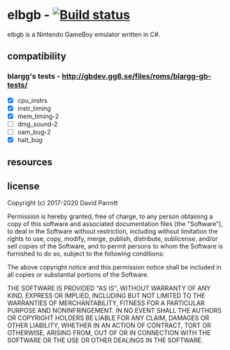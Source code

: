 # elbgb - [![Build status](https://ci.appveyor.com/api/projects/status/h8jpmjktso40caf0?svg=true)](https://ci.appveyor.com/project/eightlittlebits/elbgb)

elbgb is a Nintendo GameBoy emulator written in C#.

## compatibility

### blargg's tests - <http://gbdev.gg8.se/files/roms/blargg-gb-tests/>

- [x] cpu\_instrs  
- [x] instr\_timing
- [x] mem\_timing-2
- [ ] dmg\_sound-2 
- [ ] oam\_bug-2   
- [x] halt\_bug    

## resources

## license

Copyright (c) 2017-2020 David Parrott

Permission is hereby granted, free of charge, to any person obtaining a copy of this software and associated documentation files (the "Software"), to deal in the Software without restriction, including without limitation the rights to use, copy, modify, merge, publish, distribute, sublicense, and/or sell copies of the Software, and to permit persons to whom the Software is furnished to do so, subject to the following conditions:

The above copyright notice and this permission notice shall be included in all copies or substantial portions of the Software.

THE SOFTWARE IS PROVIDED "AS IS", WITHOUT WARRANTY OF ANY KIND, EXPRESS OR IMPLIED, INCLUDING BUT NOT LIMITED TO THE WARRANTIES OF MERCHANTABILITY, FITNESS FOR A PARTICULAR PURPOSE AND NONINFRINGEMENT. IN NO EVENT SHALL THE AUTHORS OR COPYRIGHT HOLDERS BE LIABLE FOR ANY CLAIM, DAMAGES OR OTHER LIABILITY, WHETHER IN AN ACTION OF CONTRACT, TORT OR OTHERWISE, ARISING FROM, OUT OF OR IN CONNECTION WITH THE SOFTWARE OR THE USE OR OTHER DEALINGS IN THE SOFTWARE.